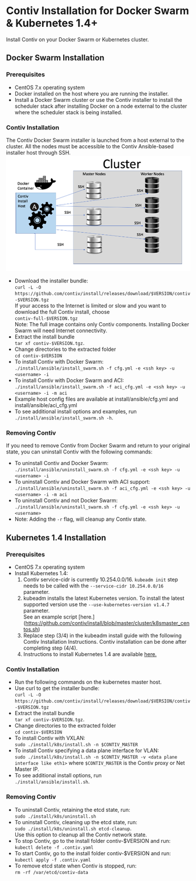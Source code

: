 # Contiv Installation for Docker Swarm & Kubernetes 1.4+
Install Contiv on your Docker Swarm or Kubernetes cluster.
## Docker Swarm Installation
### Prerequisites
* CentOS 7.x operating system
* Docker installed on the host where you are running the installer.
* Install a Docker Swarm cluster or use the Contiv installer to install the scheduler stack after installing Docker on a node external to the cluster where the scheduler stack is being installed.

### Contiv Installation

The Contiv Docker Swarm installer is launched from a host external to the cluster.  All the nodes must be accessible to the Contiv Ansible-based installer host through SSH.
![installer](installer.png)
* Download the installer bundle: <br>`curl -L -O https://github.com/contiv/install/releases/download/$VERSION/contiv-$VERSION.tgz`<br>
If your access to the Internet is limited or slow and you want to download the full Contiv install, choose <br>
`contiv-full-$VERSION.tgz`<br>
Note: The full image contains only Contiv components. Installing Docker Swarm will need Internet connectivity.
* Extract the install bundle <br>`tar xf contiv-$VERSION.tgz`.  
* Change directories to the extracted folder <br>`cd contiv-$VERSION`
* To install Contiv with Docker Swarm:<br> `./install/ansible/install_swarm.sh -f cfg.yml -e <ssh key> -u <username> -i`
* To install Contiv with Docker Swarm and ACI:<br> `./install/ansible/install_swarm.sh -f aci_cfg.yml -e <ssh key> -u <username> -i -m aci`
* Example host config files are available at install/ansible/cfg.yml and install/ansible/aci_cfg.yml
* To see additional install options and examples, run <br>`./install/ansible/install_swarm.sh -h`.

### Removing Contiv

If you need to remove Contiv from Docker Swarm and return to your original state, you can uninstall Contiv with the following commands:
* To uninstall Contiv and Docker Swarm:<br>
`./install/ansible/uninstall_swarm.sh -f cfg.yml -e <ssh key> -u <username> -i`
* To uninstall Contiv and Docker Swarm with ACI support:<br>
`./install/ansible/uninstall_swarm.sh -f aci_cfg.yml -e <ssh key> -u <username> -i -m aci`
* To uninstall Contiv and not Docker Swarm:<br>
`./install/ansible/uninstall_swarm.sh -f cfg.yml -e <ssh key> -u <username>`
* Note: Adding the `-r` flag, will cleanup any Contiv state.

## Kubernetes 1.4 Installation

### Prerequisites

* CentOS 7.x operating system
* Install Kubernetes 1.4:
  1. Contiv service-cidr is currently 10.254.0.0/16. `kubeadm init` step needs to be called with the `--service-cidr 10.254.0.0/16` parameter.
  2. kubeadm installs the latest Kubernetes version. To install the latest supported version use the `--use-kubernetes-version v1.4.7` parameter.<br>
     See an example script [here.] (https://github.com/contiv/install/blob/master/cluster/k8smaster_centos.sh)
  3. Replace step (3/4) in the kubeadm install guide with the following Contiv Installation Instructions. Contiv installation can be done after completing step (4/4).
  4. Instructions to install Kubernetes 1.4 are available [here.](http://kubernetes.io/docs/getting-started-guides/kubeadm/)

### Contiv Installation
* Run the following commands on the kubernetes master host.
* Use curl to get the installer bundle: <br>`curl -L -O https://github.com/contiv/install/releases/download/$VERSION/contiv-$VERSION.tgz`
* Extract the install bundle <br>`tar xf contiv-$VERSION.tgz`. 
* Change directories to the extracted folder <br>`cd contiv-$VERSION`
* To install Contiv with VXLAN:<br> `sudo ./install/k8s/install.sh -n $CONTIV_MASTER`
* To install Contiv specifying a data plane interface for VLAN:<br> `sudo ./install/k8s/install.sh -n $CONTIV_MASTER -v <data plane interface like eth1>`
  where `$CONTIV_MASTER` is the Contiv proxy or Net Master IP.
* To see additional install options, run <br> `./install/ansible/install.sh`.

### Removing Contiv
* To uninstall Contiv, retaining the etcd state, run:<br>
`sudo ./install/k8s/uninstall.sh`
* To uninstall Contiv, cleaning up the etcd state, run:<br>
`sudo ./install/k8s/uninstall.sh etcd-cleanup`. <br>Use this option to cleanup all the Contiv network state. 
* To stop Contiv, go to the install folder contiv-$VERSION and run:<br> `kubectl delete -f .contiv.yaml`
* To start Contiv, go to the install folder contiv-$VERSION and run:<br> `kubectl apply -f .contiv.yaml`
* To remove etcd state when Contiv is stopped, run: <br> `rm -rf /var/etcd/contiv-data`
